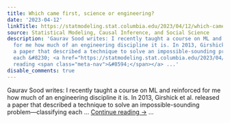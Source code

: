 ```yaml
---
title: Which came first, science or engineering?
date: '2023-04-12'
linkTitle: https://statmodeling.stat.columbia.edu/2023/04/12/which-came-first-science-or-engineering/
source: Statistical Modeling, Causal Inference, and Social Science
description: 'Gaurav Sood writes: I recently taught a course on ML and reinforced
  for me how much of an engineering discipline it is. In 2013, Girshick et al. released
  a paper that described a technique to solve an impossible-sounding problem—classifying
  each &#8230; <a href="https://statmodeling.stat.columbia.edu/2023/04/12/which-came-first-science-or-engineering/">Continue
  reading <span class="meta-nav">&#8594;</span></a> ...'
disable_comments: true
---
```

Gaurav Sood writes: I recently taught a course on ML and reinforced for me how much of an engineering discipline it is. In 2013, Girshick et al. released a paper that described a technique to solve an impossible-sounding problem—classifying each &#8230; <a href="https://statmodeling.stat.columbia.edu/2023/04/12/which-came-first-science-or-engineering/">Continue reading <span class="meta-nav">&#8594;</span></a> ...